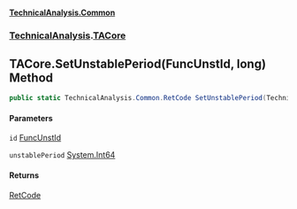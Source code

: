 #### [TechnicalAnalysis.Common](TechnicalAnalysis.Common.md 'TechnicalAnalysis.Common')
### [TechnicalAnalysis](TechnicalAnalysis.Common.md#TechnicalAnalysis 'TechnicalAnalysis').[TACore](TACore.md 'TechnicalAnalysis.TACore')

## TACore.SetUnstablePeriod(FuncUnstId, long) Method

```csharp
public static TechnicalAnalysis.Common.RetCode SetUnstablePeriod(TechnicalAnalysis.Common.FuncUnstId id, long unstablePeriod);
```
#### Parameters

<a name='TechnicalAnalysis.TACore.SetUnstablePeriod(TechnicalAnalysis.Common.FuncUnstId,long).id'></a>

`id` [FuncUnstId](FuncUnstId.md 'TechnicalAnalysis.Common.FuncUnstId')

<a name='TechnicalAnalysis.TACore.SetUnstablePeriod(TechnicalAnalysis.Common.FuncUnstId,long).unstablePeriod'></a>

`unstablePeriod` [System.Int64](https://docs.microsoft.com/en-us/dotnet/api/System.Int64 'System.Int64')

#### Returns
[RetCode](RetCode.md 'TechnicalAnalysis.Common.RetCode')